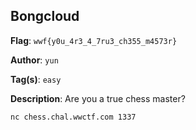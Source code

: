 ## Bongcloud

**Flag**: `wwf{y0u_4r3_4_7ru3_ch355_m4573r}`

**Author**: `yun`

**Tag(s)**: `easy`

**Description**: Are you a true chess master?

`nc chess.chal.wwctf.com 1337`